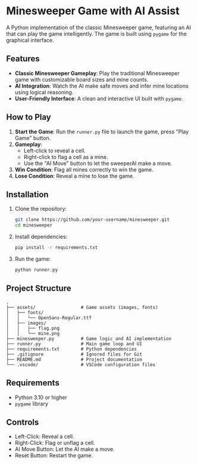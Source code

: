 # Minesweeper Game with AI Assist

A Python implementation of the classic Minesweeper game, featuring an AI that can play the game intelligently. The game is built using `pygame` for the graphical interface.

## Features

- **Classic Minesweeper Gameplay**: Play the traditional Minesweeper game with customizable board sizes and mine counts.
- **AI Integration**: Watch the AI make safe moves and infer mine locations using logical reasoning.
- **User-Friendly Interface**: A clean and interactive UI built with `pygame`.

## How to Play

1. **Start the Game**: Run the `runner.py` file to launch the game, press "Play Game" button.
2. **Gameplay**:
   - Left-click to reveal a cell.
   - Right-click to flag a cell as a mine.
   - Use the "AI Move" button to let the sweeperAI make a move.
3. **Win Condition**: Flag all mines correctly to win the game.
4. **Lose Condition**: Reveal a mine to lose the game.

## Installation

1. Clone the repository:
   ```bash
   git clone https://github.com/your-username/minesweeper.git
   cd minesweeper
    ```
2. Install dependencies:
    ```bash
    pip install -r requirements.txt
    ```

3. Run the game:
    ```bash
    python runner.py
    ```

## Project Structure
```
.
├── assets/                 # Game assets (images, fonts)
│   ├── fonts/
│   │   └── OpenSans-Regular.ttf
│   ├── images/
│   │   ├── flag.png
│   │   └── mine.png
├── minesweeper.py          # Game logic and AI implementation
├── runner.py               # Main game loop and UI
├── requirements.txt        # Python dependencies
├── .gitignore              # Ignored files for Git
├── README.md               # Project documentation
└── .vscode/                # VSCode configuration files
```

## Requirements
- Python 3.10 or higher
- `pygame` library

## Controls
- Left-Click: Reveal a cell.
- Right-Click: Flag or unflag a cell.
- AI Move Button: Let the AI make a move.
- Reset Button: Restart the game.
